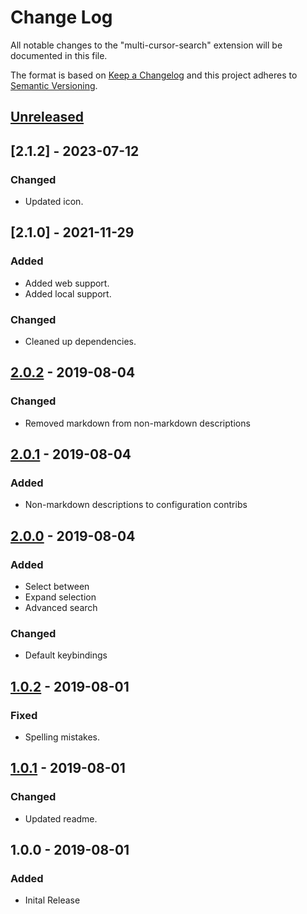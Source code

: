 # Change Log
All notable changes to the "multi-cursor-search" extension will be documented in this file.

The format is based on [Keep a Changelog](http://keepachangelog.com/en/1.0.0/) and this project adheres to [Semantic Versioning](http://semver.org/spec/v2.0.0.html).

## [Unreleased]

## [2.1.2] - 2023-07-12
### Changed
- Updated icon.

## [2.1.0] - 2021-11-29
### Added
- Added web support.
- Added local support.

### Changed
- Cleaned up dependencies.

## [2.0.2] - 2019-08-04
### Changed
- Removed markdown from non-markdown descriptions

## [2.0.1] - 2019-08-04
### Added
- Non-markdown descriptions to configuration contribs

## [2.0.0] - 2019-08-04
### Added
- Select between
- Expand selection
- Advanced search

### Changed
- Default keybindings

## [1.0.2] - 2019-08-01
### Fixed
- Spelling mistakes.

## [1.0.1] - 2019-08-01
### Changed
- Updated readme.

## 1.0.0 - 2019-08-01
### Added
- Inital Release

[Unreleased]: https://github.com/yo1dog/vscode-multi-cursor-search/compare/v2.0.2...HEAD
[2.0.2]: https://github.com/yo1dog/vscode-multi-cursor-search/compare/v2.0.1...v2.0.2
[2.0.1]: https://github.com/yo1dog/vscode-multi-cursor-search/compare/v2.0.0...v2.0.1
[2.0.0]: https://github.com/yo1dog/vscode-multi-cursor-search/compare/v1.0.2...v2.0.0
[1.0.2]: https://github.com/yo1dog/vscode-multi-cursor-search/compare/v1.0.1...v1.0.2
[1.0.1]: https://github.com/yo1dog/vscode-multi-cursor-search/compare/v1.0.0...v1.0.1